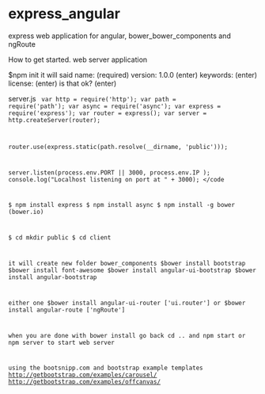 # express_angular
express web application for angular, bower_bower_components and ngRoute 

How to get started. web server application

$npm init 
it will said 
name: (required)
version: 1.0.0 (enter)
keywords: (enter)
license: (enter)
is that ok? (enter)

server.js
<code>
var http = require('http');
var path = require('path');
var async = require('async');
var express = require('express');
var router = express();
var server = http.createServer(router);

router.use(express.static(path.resolve(__dirname, 'public')));

server.listen(process.env.PORT || 3000, process.env.IP );
console.log("Localhost listening on port at " + 3000);
</code

$ npm install express
$ npm install async
$ npm install -g bower (bower.io) 
 
$ cd mkdir public
$ cd client

it will create new folder bower_components 
$bower install bootstrap 
$bower install font-awesome
$bower install angular-ui-bootstrap
$bower install angular-bootstrap 

either one 
$bower install angular-ui-router ['ui.router']
or 
$bower install angular-route  ['ngRoute']


when you are done with bower install 
go back cd ..
and npm start or npm server to start web server

using the bootsnipp.com and bootstrap example templates 
http://getbootstrap.com/examples/carousel/
http://getbootstrap.com/examples/offcanvas/

